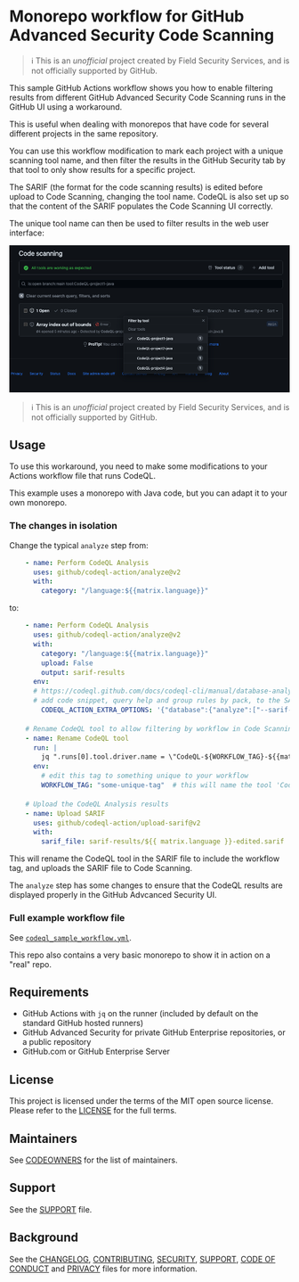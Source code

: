 # Monorepo workflow for GitHub Advanced Security Code Scanning

> ℹ️ This is an _unofficial_ project created by Field Security Services, and is not officially supported by GitHub.

This sample GitHub Actions workflow shows you how to enable filtering results from different GitHub Advanced Security Code Scanning runs in the GitHub UI using a workaround.

This is useful when dealing with monorepos that have code for several different projects in the same repository.

You can use this workflow modification to mark each project with a unique scanning tool name, and then filter the results in the GitHub Security tab by that tool to only show results for a specific project.

The SARIF (the format for the code scanning results) is edited before upload to Code Scanning, changing the tool name. CodeQL is also set up so that the content of the SARIF populates the Code Scanning UI correctly.

The unique tool name can then be used to filter results in the web user interface:

![Filtering results by tool name](./filter-by-tool-name.png)

> ℹ️ This is an _unofficial_ project created by Field Security Services, and is not officially supported by GitHub.

## Usage

To use this workaround, you need to make some modifications to your Actions workflow file that runs CodeQL.

This example uses a monorepo with Java code, but you can adapt it to your own monorepo.

### The changes in isolation

Change the typical `analyze` step from:

```yaml
    - name: Perform CodeQL Analysis
      uses: github/codeql-action/analyze@v2
      with:
        category: "/language:${{matrix.language}}"
```

to:

```yaml
    - name: Perform CodeQL Analysis
      uses: github/codeql-action/analyze@v2
      with:
        category: "/language:${{matrix.language}}"
        upload: False
        output: sarif-results
      env:
      # https://codeql.github.com/docs/codeql-cli/manual/database-analyze/#options
      # add code snippet, query help and group rules by pack, to the SARIF file
        CODEQL_ACTION_EXTRA_OPTIONS: '{"database":{"analyze":["--sarif-add-snippets","--sarif-add-query-help","--sarif-group-rules-by-pack"]}}'

    # Rename CodeQL tool to allow filtering by workflow in Code Scanning
    - name: Rename CodeQL tool
      run: |
        jq ".runs[0].tool.driver.name = \"CodeQL-${WORKFLOW_TAG}-${{matrix.language}}\"" sarif-results/${{ matrix.language }}.sarif > sarif-results/${{ matrix.language }}-edited.sarif
      env:
        # edit this tag to something unique to your workflow
        WORKFLOW_TAG: "some-unique-tag"  # this will name the tool 'CodeQL-some-unique-tag-java'

    # Upload the CodeQL Analysis results
    - name: Upload SARIF
      uses: github/codeql-action/upload-sarif@v2
      with:
        sarif_file: sarif-results/${{ matrix.language }}-edited.sarif
```

This will rename the CodeQL tool in the SARIF file to include the workflow tag, and uploads the SARIF file to Code Scanning.

The `analyze` step has some changes to ensure that the CodeQL results are displayed properly in the GitHub Advcanced Security UI.

### Full example workflow file

See [`codeql_sample_workflow.yml`](codeql_sample_workflow.yml).

This repo also contains a very basic monorepo to show it in action on a "real" repo.

## Requirements

* GitHub Actions with `jq` on the runner (included by default on the standard GitHub hosted runners)
* GitHub Advanced Security for private GitHub Enterprise repositories, or a public repository
* GitHub.com or GitHub Enterprise Server

## License

This project is licensed under the terms of the MIT open source license. Please refer to the [LICENSE](LICENSE) for the full terms.

## Maintainers

See [CODEOWNERS](CODEOWNERS) for the list of maintainers.

## Support

See the [SUPPORT](SUPPORT.md) file.

## Background

See the [CHANGELOG](CHANGELOG.md), [CONTRIBUTING](CONTRIBUTING.md), [SECURITY](SECURITY.md), [SUPPORT](SUPPORT.md), [CODE OF CONDUCT](CODE_OF_CONDUCT.md) and [PRIVACY](PRIVACY.md) files for more information.
